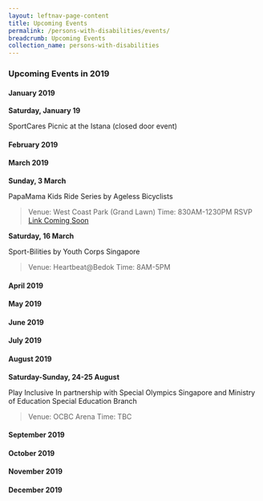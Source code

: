 ```yaml
---
layout: leftnav-page-content
title: Upcoming Events
permalink: /persons-with-disabilities/events/
breadcrumb: Upcoming Events
collection_name: persons-with-disabilities
---
```


### Upcoming Events in 2019

#### January 2019

**Saturday, January 19**

SportCares Picnic at the Istana (closed door event)

#### February 2019

#### March 2019

**Sunday, 3 March**

PapaMama Kids Ride Series by Ageless Bicyclists
> Venue: West Coast Park (Grand Lawn)
> Time: 830AM-1230PM
> RSVP [Link Coming Soon](http://www.rsvplink.com)

**Saturday, 16 March**

Sport-Bilities by Youth Corps Singapore
> Venue: Heartbeat@Bedok
> Time: 8AM-5PM

#### April 2019

#### May 2019

#### June 2019

#### July 2019

#### August 2019

**Saturday-Sunday, 24-25 August**

Play Inclusive
In partnership with Special Olympics Singapore and Ministry of Education Special Education Branch
> Venue: OCBC Arena
> Time: TBC

#### September 2019

#### October 2019

#### November 2019

#### December 2019

